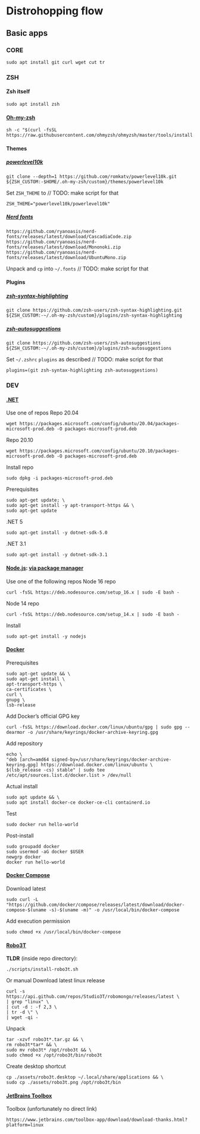 # Distrohopping flow

## Basic apps

### CORE

    sudo apt install git curl wget cut tr

### ZSH

#### Zsh itself

    sudo apt install zsh

#### [Oh-my-zsh](https://ohmyz.sh/)

    sh -c "$(curl -fsSL https://raw.githubusercontent.com/ohmyzsh/ohmyzsh/master/tools/install.sh)"

#### Themes

##### [powerlevel10k](https://github.com/romkatv/powerlevel10k)


    git clone --depth=1 https://github.com/romkatv/powerlevel10k.git ${ZSH_CUSTOM:-$HOME/.oh-my-zsh/custom}/themes/powerlevel10k

Set `ZSH_THEME` to // TODO: make script for that

    ZSH_THEME="powerlevel10k/powerlevel10k"

##### [Nerd fonts](https://www.nerdfonts.com/)

    https://github.com/ryanoasis/nerd-fonts/releases/latest/download/CascadiaCode.zip
    https://github.com/ryanoasis/nerd-fonts/releases/latest/download/Mononoki.zip
    https://github.com/ryanoasis/nerd-fonts/releases/latest/download/UbuntuMono.zip

Unpack and `cp` into `~/.fonts` // TODO: make script for that

#### Plugins

##### [zsh-syntax-highlighting](https://github.com/zsh-users/zsh-syntax-highlighting)

    git clone https://github.com/zsh-users/zsh-syntax-highlighting.git ${ZSH_CUSTOM:-~/.oh-my-zsh/custom}/plugins/zsh-syntax-highlighting

##### [zsh-autosuggestions](https://github.com/zsh-users/zsh-autosuggestions)

    git clone https://github.com/zsh-users/zsh-autosuggestions ${ZSH_CUSTOM:-~/.oh-my-zsh/custom}/plugins/zsh-autosuggestions

Set `~/.zshrc` `plugins` as described // TODO: make script for that

    plugins=(git zsh-syntax-highlighting zsh-autosuggestions)

### DEV

#### [.NET](https://docs.microsoft.com/ru-ru/dotnet/core/install/linux)
Use one of repos
Repo 20.04

    wget https://packages.microsoft.com/config/ubuntu/20.04/packages-microsoft-prod.deb -O packages-microsoft-prod.deb

Repo 20.10

    wget https://packages.microsoft.com/config/ubuntu/20.10/packages-microsoft-prod.deb -O packages-microsoft-prod.deb

Install repo

    sudo dpkg -i packages-microsoft-prod.deb

Prerequisites

    sudo apt-get update; \
    sudo apt-get install -y apt-transport-https && \
    sudo apt-get update

.NET 5

    sudo apt-get install -y dotnet-sdk-5.0

.NET 3.1

    sudo apt-get install -y dotnet-sdk-3.1

#### [Node.js](https://nodejs.org/en/): [via package manager](https://github.com/nodesource/distributions)

Use one of the following repos
Node 16 repo

    curl -fsSL https://deb.nodesource.com/setup_16.x | sudo -E bash -

Node 14 repo

    curl -fsSL https://deb.nodesource.com/setup_14.x | sudo -E bash -

Install

    sudo apt-get install -y nodejs

#### [Docker](https://docs.docker.com/engine/install/ubuntu/)
Prerequisites

    sudo apt-get update && \
    sudo apt-get install \
    apt-transport-https \
    ca-certificates \
    curl \
    gnupg \
    lsb-release

Add Docker’s official GPG key

    curl -fsSL https://download.docker.com/linux/ubuntu/gpg | sudo gpg --dearmor -o /usr/share/keyrings/docker-archive-keyring.gpg

Add repository

    echo \
    "deb [arch=amd64 signed-by=/usr/share/keyrings/docker-archive-keyring.gpg] https://download.docker.com/linux/ubuntu \
    $(lsb_release -cs) stable" | sudo tee /etc/apt/sources.list.d/docker.list > /dev/null

Actual install

    sudo apt update && \
    sudo apt install docker-ce docker-ce-cli containerd.io

Test

    sudo docker run hello-world

Post-install

    sudo groupadd docker
    sudo usermod -aG docker $USER
    newgrp docker
    docker run hello-world

#### [Docker Compose](https://docs.docker.com/compose/install/)
Download latest

    sudo curl -L "https://github.com/docker/compose/releases/latest/download/docker-compose-$(uname -s)-$(uname -m)" -o /usr/local/bin/docker-compose

Add execution permission

    sudo chmod +x /usr/local/bin/docker-compose
#### [Robo3T](https://github.com/Studio3T/robomongo)
**TLDR** (inside repo directory):

    ./scripts/install-robo3t.sh

Or manual
Download latest linux release

    curl -s https://api.github.com/repos/Studio3T/robomongo/releases/latest \
    | grep "linux" \
    | cut -d : -f 2,3 \
    | tr -d \" \
    | wget -qi -

Unpack

    tar -xzvf robo3t*.tar.gz && \
    rm robo3t*tar* && \
    sudo mv robo3t* /opt/robo3t && \
    sudo chmod +x /opt/robo3t/bin/robo3t

Create desktop shortcut

    cp ./assets/robo3t.desktop ~/.local/share/applications && \
    sudo cp ./assets/robo3t.png /opt/robo3t/bin

#### [JetBrains Toolbox](https://www.jetbrains.com/ru-ru/toolbox-app/)

Toolbox (unfortunately no direct link)

    https://www.jetbrains.com/toolbox-app/download/download-thanks.html?platform=linux
